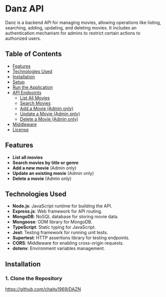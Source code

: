 # Danz API

Danz is a backend API for managing movies, allowing operations like listing, searching, adding, updating, and deleting movies. It includes an authentication mechanism for admins to restrict certain actions to authorized users.

## Table of Contents

- [Features](#features)
- [Technologies Used](#technologies-used)
- [Installation](#installation)
- [Setup](#setup)
- [Run the Application](#run-the-application)
- [API Endpoints](#api-endpoints)
  - [List All Movies](#1-list-all-movies)
  - [Search Movies](#2-search-movies)
  - [Add a Movie (Admin only)](#3-add-a-movie-admin-only)
  - [Update a Movie (Admin only)](#4-update-a-movie-admin-only)
  - [Delete a Movie (Admin only)](#5-delete-a-movie-admin-only)
- [Middleware](#middleware)
- [License](#license)

## Features

- **List all movies**
- **Search movies by title or genre**
- **Add a new movie** (Admin only)
- **Update an existing movie** (Admin only)
- **Delete a movie** (Admin only)

## Technologies Used

- **Node.js**: JavaScript runtime for building the API.
- **Express.js**: Web framework for API routing.
- **MongoDB**: NoSQL database for storing movie data.
- **Mongoose**: ODM library for MongoDB.
- **TypeScript**: Static typing for JavaScript.
- **Jest**: Testing framework for running unit tests.
- **Supertest**: HTTP assertions library for testing endpoints.
- **CORS**: Middleware for enabling cross-origin requests.
- **dotenv**: Environment variables management.

## Installation

### 1. Clone the Repository
https://github.com/chaitu1969/DAZN

```bash

